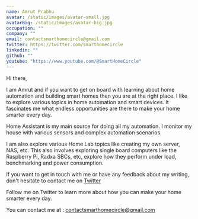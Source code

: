 ```yaml
---
name: Amrut Prabhu
avatar: /static/images/avatar-small.jpg
avatarBig: /static/images/avatar-big.jpg
occupation: ""
company: ""
email: contactsmarthomecircle@gmail.com
twitter: https://twitter.com/smarthomecircle
linkedin: ""
github: ""
youtube: "https://www.youtube.com/@SmartHomeCircle"
---
```


Hi there,

I am Amrut and if you want to get on board with learning about home automation and building smart homes then you are at the right place. I like to explore various topics in home automation and smart devices. It fascinates me what endless opportunities are there to make your home smarter every day.

Home Assistant is my main source for doing all my automation. I monitor my house with various sensors and complex automation scenarios.

I am also explore various Home Lab topics like creating my own server, NAS, etc. This also involves exploring single board computers like the Raspberry Pi, Radxa SBCs, etc, explore how they perform under load, benchmarking and power consumption. 

If you want to get in touch with me or have any feedback about my writing, don't hesitate to contact me on [Twitter](https://twitter.com/smarthomecircle)

Follow me on Twitter to learn more about how you can make your home smarter every day. 

You can contact me at : [contactsmarthomecircle@gmail.com](mailto:contactsmarthomecircle@gmail.com)
